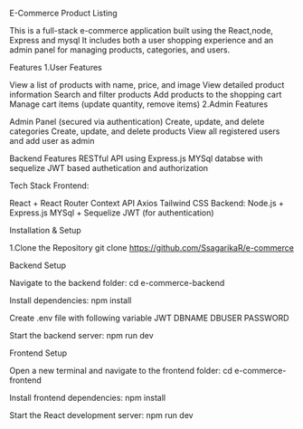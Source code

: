 E-Commerce Product Listing

This is a full-stack e-commerce application built using the React,node, Express and mysql It includes both a user shopping experience and an admin panel for managing products, categories, and users.

Features 1.User Features

View a list of products with name, price, and image
View detailed product information
Search and filter products
Add products to the shopping cart
Manage cart items (update quantity, remove items)
2.Admin Features

Admin Panel (secured via authentication)
Create, update, and delete categories
Create, update, and delete products
View all registered users and add user as admin

Backend Features
RESTful API using Express.js
MYSql databse with sequelize
JWT based authetication and authorization

Tech Stack Frontend:

React + React Router
Context API
Axios
Tailwind CSS
Backend: Node.js + Express.js MYSql + Sequelize JWT (for authentication)

Installation & Setup

1.Clone the Repository git clone https://github.com/SsagarikaR/e-commerce

Backend Setup

Navigate to the backend folder: cd e-commerce-backend

Install dependencies: npm install

Create .env file with following variable JWT DBNAME DBUSER PASSWORD

Start the backend server: npm run dev

Frontend Setup

Open a new terminal and navigate to the frontend folder: cd e-commerce-frontend

Install frontend dependencies: npm install

Start the React development server: npm run dev
